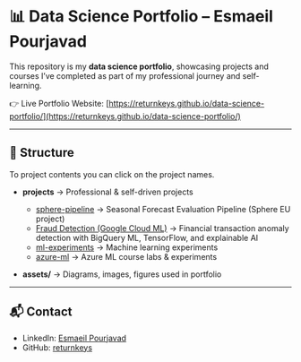 # 📊 Data Science Portfolio – Esmaeil Pourjavad  

This repository is my **data science portfolio**, showcasing projects and courses I’ve completed as part of my professional journey and self-learning.  

👉 Live Portfolio Website: [https://returnkeys.github.io/data-science-portfolio/](https://returnkeys.github.io/data-science-portfolio/)  

---

## 📂 Structure  

To project contents you can click on the project names.

- **projects** → Professional & self-driven projects  
  - [sphere-pipeline](https://returnkeys.github.io/data-science-portfolio/projects/sphere-pipeline/) → Seasonal Forecast Evaluation Pipeline (Sphere EU project)  
  - [Fraud Detection (Google Cloud ML)](https://returnkeys.github.io/data-science-portfolio/projects/fraud-detection-ml/) → Financial transaction anomaly detection with BigQuery ML, TensorFlow, and explainable AI
  - [ml-experiments](https://returnkeys.github.io/data-science-portfolio/projects/ml-experiments/) → Machine learning experiments  
  - [azure-ml](https://returnkeys.github.io/data-science-portfolio/projects/azure-ml/) → Azure ML course labs & experiments  

- **assets/** → Diagrams, images, figures used in portfolio  

---

## 📬 Contact  
- LinkedIn: [Esmaeil Pourjavad](https://www.linkedin.com/in/esmaeil-pourjavad-091b861b3)  
- GitHub: [returnkeys](https://github.com/returnkeys)  

